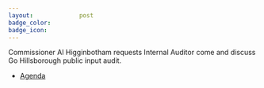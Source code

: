```yaml
---
layout:				post
badge_color:		
badge_icon:			
---
```


Commissioner Al Higginbotham requests Internal Auditor come and discuss Go Hillsborough public input audit.

* [Agenda](http://agenda.hillsboroughcounty.org/cache/00003/564/F-3.PDF)